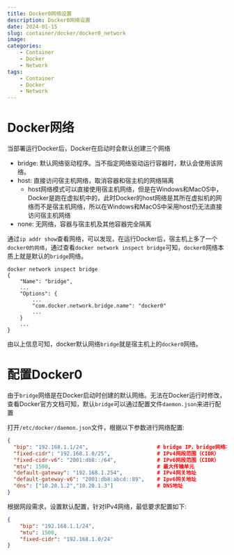```yaml
---
title: Docker0网络设置
description: Docker0网络设置
date: 2024-01-15
slug: container/docker/docker0_network
image: 
categories:
    - Container
    - Docker
    - Network
tags:
    - Container
    - Docker
    - Network
---
```


# Docker网络
当部署运行Docker后，Docker在启动时会默认创建三个网络
- bridge: 默认网络驱动程序。当不指定网络驱动运行容器时，默认会使用该网络。
- host: 直接访问宿主机网络，取消容器和宿主机的网络隔离
  - host网络模式可以直接使用宿主机网络，但是在Windows和MacOS中，Docker是跑在虚拟机中的，此时Docker的host网络是其所在虚拟机的网络而不是宿主机网络，所以在Windows和MacOS中采用host仍无法直接访问宿主机网络
- none: 无网络，容器与宿主机及其他容器完全隔离

通过`ip addr show`查看网络，可以发现，在运行Docker后，宿主机上多了一个`docker0的网络`，通过查看`docker network inspect bridge`可知，`docker0`网络本质上就是默认的`bridge`网络。
```shell
docker network inspect bridge
{
    "Name": "bridge",
    ...
    "Options": {
        ...
        "com.docker.network.bridge.name": "docker0"
        ...
    }
    ...
}
```
由以上信息可知，docker默认网络`bridge`就是宿主机上的`docker0`网络。

# 配置Docker0
由于`bridge`网络是在Docker启动时创建的默认网络。无法在Docker运行时修改，查看Docker官方文档可知，默认`bridge`可以通过配置文件`daemon.json`来进行配置

打开`/etc/docker/daemon.json`文件，根据以下参数进行网络配置:
```json
{
  "bip": "192.168.1.1/24",                      # bridge IP，bridge网络本身的IP地址
  "fixed-cidr": "192.168.1.0/25",               # IPv4网段范围（CIDR）
  "fixed-cidr-v6": "2001:db8::/64",             # IPv6网段范围（CIDR）
  "mtu": 1500,                                  # 最大传输单元
  "default-gateway": "192.168.1.254",           # IPv4网关地址
  "default-gateway-v6": "2001:db8:abcd::89",    # Ipv6网关地址
  "dns": ["10.20.1.2","10.20.1.3"]              # DNS地址
}
```
根据网段需求，设置默认配置，针对IPv4网络，最低要求配置如下:
```json
{
    "bip": "192.168.1.1/24",
    "mtu": 1500,				
    "fixed-cidr": "192.168.1.0/24"		
}
```